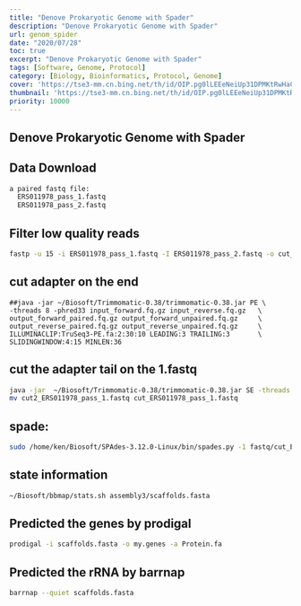 ```yaml
---
title: "Denove Prokaryotic Genome with Spader"
description: "Denove Prokaryotic Genome with Spader"
url: genom_spider
date: "2020/07/28"
toc: true
excerpt: "Denove Prokaryotic Genome with Spader"
tags: [Software, Genome, Protocol]
category: [Biology, Bioinformatics, Protocol, Genome]
cover: 'https://tse3-mm.cn.bing.net/th/id/OIP.pg0lLEEeNeiUp31DPMKtRwHaCY'
thumbnail: 'https://tse3-mm.cn.bing.net/th/id/OIP.pg0lLEEeNeiUp31DPMKtRwHaCY'
priority: 10000
---
```


## Denove Prokaryotic Genome with Spader


## Data Download
```bash
a paired fastq file:
  ERS011978_pass_1.fastq
  ERS011978_pass_2.fastq
```
## Filter low quality reads
```bash
fastp -u 15 -i ERS011978_pass_1.fastq -I ERS011978_pass_2.fastq -o cut_ERS011978_pass_1.fastq -O cut_ERS011978_pass_2.fastq
```
## cut adapter on the end
```
##java -jar ~/Biosoft/Trimmomatic-0.38/trimmomatic-0.38.jar PE \
-threads 8 -phred33 input_forward.fq.gz input_reverse.fq.gz   \
output_forward_paired.fq.gz output_forward_unpaired.fq.gz     \
output_reverse_paired.fq.gz output_reverse_unpaired.fq.gz     \
ILLUMINACLIP:TruSeq3-PE.fa:2:30:10 LEADING:3 TRAILING:3       \
SLIDINGWINDOW:4:15 MINLEN:36
```
## cut the adapter tail on the 1.fastq
```bash
java -jar  ~/Biosoft/Trimmomatic-0.38/trimmomatic-0.38.jar SE -threads 8 -phred33 cut_ERS011978_pass_1.fastq cut2_ERS011978_pass_1.fastq CROP:76
mv cut2_ERS011978_pass_1.fastq cut_ERS011978_pass_1.fastq
```

## spade:
```bash
sudo /home/ken/Biosoft/SPAdes-3.12.0-Linux/bin/spades.py -1 fastq/cut_ERS011978_pass_1.fastq -2 fastq/cut_ERS011978_pass_2.fastq -o /home/ken/ComGE/assembly3
```

## state information
```bash
~/Biosoft/bbmap/stats.sh assembly3/scaffolds.fasta
```

## Predicted the genes by prodigal
```bash
prodigal -i scaffolds.fasta -o my.genes -a Protein.fa
```
## Predicted the rRNA by barrnap
```bash
barrnap --quiet scaffolds.fasta
```
